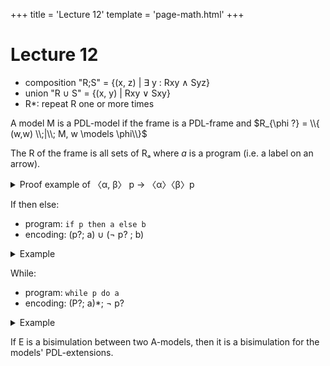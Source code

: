 +++
title = 'Lecture 12'
template = 'page-math.html'
+++
# Lecture 12
- composition "R;S" = {(x, z) | ∃ y : Rxy ∧ Syz}
- union "R ∪ S" = {(x, y) | Rxy ∨ Sxy}
- R\*: repeat R one or more times

A model M is a PDL-model if the frame is a PDL-frame and $R_{\phi ?} = \\{ (w,w) \\;|\\; M, w \models \phi\\}$

The R of the frame is all sets of Rₐ where _a_ is a program (i.e. a label on an arrow).

<details>
<summary>Proof example of 〈α, β〉 p → 〈α〉〈β〉p</summary>

- Take a PDL model and a state x.
- Assume x ⊨ 〈α, β〉 p
- That is, there is a state y such that $(x, y) \in R_{\alpha;\beta}$ and y ⊨ p.
- $R_{\alpha;\beta} = R_{\alpha}; R_{\beta}$
- That is, there is a state u such that $(x, u) \in R_{\alpha}$ and $(u,y) \in R_{\beta}$.
- Because $(u,y) ∈ R_{\beta}$ and y ⊨ p, we have u ⊨ 〈β〉 p
- Because $(x,u) ∈ R_{\alpha}$, we have and u ⊨ 〈β〉p we have x ⊨ 〈α〉〈β〉p.
</details>

If then else:
- program: `if p then a else b`
- encoding: (p?; a) ∪ (¬ p? ; b)

<details>
<summary>Example</summary>

![Model](model-if-then-else.dot.svg)

<details>
<summary>Graphviz code</summary>

<!-- :Tangle(dot) model-if-then-else.dot -->
```dot
digraph g {
rankdir=LR
1 [xlabel="[p]"]
1 -> 2 [label="a"]
4 -> 2 [label="b"]
1 -> 3 [label="b"]
4 -> 3 [label="a"]
}

```

</details>

Calculate the relation for `if p then a else b`, which is encoded as `(p?; a) ∪ (¬ p?; b)`:

![Calculation](if-then-else-calculation.png)
</details>

While:
- program: `while p do a`
- encoding: (P?; a)\*; ¬ p?

<details>
<summary>Example</summary>

![Model](model-while.dot.svg)

<details>
<summary>Graphviz code</summary>

<!-- :Tangle(dot) model-while.dot -->
```dot
digraph g {
rankdir=LR
1 -> 2 [label="a"]
2 -> 3 [label="a"]
3 -> 4 [label="a"]
4 -> 5 [label="a"]
5 -> 6 [label="a"]
1 [xlabel="[p]"]
2 [xlabel="[p]"]
3 [xlabel="[p]"]
4 [xlabel="[p]"]
}
```

</details>

Calculating the relation `while p do a`, encoded as `(p?; a)*; ¬ p?`:

![Calculation](while-calculation.png)
</details>

If E is a bisimulation between two A-models, then it is a bisimulation for the models' PDL-extensions.
